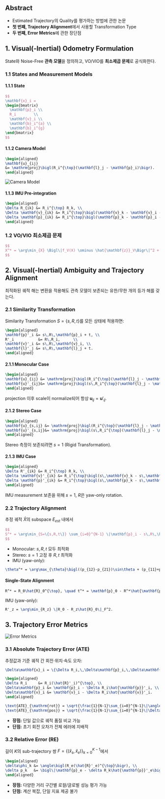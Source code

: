 ## Abstract

- Estimated Trajectory의 Quality를 평가하는 방법에 관한 논문
- **첫 번째, Trajectory Alignment**에서 사용할 Transformation Type
- **두 번째, Error Metrics**에 관한 장단점

## 1. Visual(-Inertial) Odometry Formulation

State와 Noise-Free **관측 모델**을 정의하고, VO/VIO를 **최소제곱 문제**로 공식화한다.

### 1.1 States and Measurement Models

#### 1.1.1 State

```latex
$$
\mathbf{x}_i =
\begin{bmatrix}
  \mathbf{p}_i \\
  R_i        \\
  \mathbf{v}_i \\
  \mathbf{b}_i^{a} \\
  \mathbf{b}_i^{g}
\end{bmatrix}
$$
```

#### 1.1.2 Camera Model

```latex
\begin{aligned}
\mathbf{u}_{ij}
&= \mathrm{proj}\bigl(R_i^{\top}(\mathbf{l}_j - \mathbf{p}_i)\bigr).
\end{aligned}
```

![Camera Model](https://prod-files-secure.s3.us-west-2.amazonaws.com/9827998b-7816-4568-98e5-62f1102a0dad/a27bcf41-c19a-46d1-aaca-c4ac6076fd81/Untitled.png)

#### 1.1.3 IMU Pre-integration

```latex
\begin{aligned}
\Delta R_{ik} &= R_i^{\top} R_k, \\
\Delta \mathbf{v}_{ik} &= R_i^{\top}\bigl(\mathbf{v}_k - \mathbf{v}_i - \mathbf{g}\,\Delta t_{ik}\bigr), \\
\Delta \mathbf{p}_{ik} &= R_i^{\top}\bigl(\mathbf{p}_k - \mathbf{p}_i - \mathbf{v}_i\,\Delta t_{ik} - \tfrac{1}{2}\mathbf{g}\,\Delta t_{ik}^2\bigr).
\end{aligned}
```

### 1.2 VO/VIO 최소제곱 문제

```latex
$$
X^* = \arg\min_{X} \Bigl\|f_V(X) \ominus \hat{\mathbf{z}}_V\Bigr\|^2 + \Bigl\|f_I(X) \ominus \hat{\mathbf{z}}_I\Bigr\|^2.
$$
```

## 2. Visual(-Inertial) Ambiguity and Trajectory Alignment

최적화된 궤적 해는 변환을 적용해도 관측 모델이 보존되는 유한/무한 개의 등가 해를 갖는다.

### 2.1 Similarity Transformation

Similarity Transformation $S = \{s, R, t\}$를 모든 상태에 적용하면:

```latex
\begin{aligned}
\mathbf{p}'_i &= s\,R\,\mathbf{p}_i + t, \\
R'_i           &= R\,R_i,      \\
\mathbf{v}'_i &= s\,R\,\mathbf{v}_i, \\
\mathbf{l}'_j &= s\,R\,\mathbf{l}_j + t.
\end{aligned}
```

#### 2.1.1 Monocular Case

```latex
\begin{aligned}
\mathbf{u}_{ij} &= \mathrm{proj}\bigl(R_i^{\top}(\mathbf{l}_j - \mathbf{p}_i)\bigr), \\
\mathbf{u}'_{ij}&= \mathrm{proj}\bigl(s\,R_i^{\top}(\mathbf{l}_j - \mathbf{p}_i)\bigr).
\end{aligned}
```

projection 이후 scale이 normalize되어 항상 $\mathbf{u}_{ij}=\mathbf{u}'_{ij}$.

#### 2.1.2 Stereo Case

```latex
\begin{aligned}
\mathbf{u}_{s,ij} &= \mathrm{proj}\bigl(R_i^{\top}(\mathbf{l}_j - \mathbf{p}_i) - \mathbf{t}_{b}^{s}\bigr), \\
\mathbf{u}'_{s,ij}&= \mathrm{proj}\bigl(s\,R_i^{\top}(\mathbf{l}_j - \mathbf{p}_i) - \mathbf{t}_{b}^{s}\bigr).
\end{aligned}
```

Stereo 측정이 보존되려면 $s=1$ (Rigid Transformation).

#### 2.1.3 IMU Case

```latex
\begin{aligned}
\Delta R'_{ik} &= R_i^{\top} R_k, \\
\Delta \mathbf{v}'_{ik} &= R_i^{\top}\bigl(s\,\mathbf{v}_k - s\,\mathbf{v}_i - \mathbf{g}\,\Delta t_{ik}\bigr), \\
\Delta \mathbf{p}'_{ik} &= R_i^{\top}\bigl(s\,\mathbf{p}_k - s\,\mathbf{p}_i - s\,\mathbf{v}_i\,\Delta t_{ik} - \tfrac{s}{2}\mathbf{g}\,\Delta t_{ik}^2\bigr).
\end{aligned}
```

IMU measurement 보존을 위해 $s=1$, $R$은 yaw-only rotation.

### 2.2 Trajectory Alignment

추정 궤적 $\hat{X}$의 subspace $E_{est}$ 내에서

```latex
$$
S^* = \arg\min_{S=\{s,R,t\}} \sum_{i=0}^{N-1} \|\mathbf{p}_i - s\,R\,\hat{\mathbf{p}}_i - t\|^2.
$$
```

- Monocular: $s,R,t$ 모두 최적화
- Stereo: $s=1$ 고정 후 $R,t$ 최적화
- IMU (yaw-only):

```latex
\theta^* = \arg\max_{\theta}\bigl((p_{12}-p_{21})\sin\theta + (p_{11}+p_{22})\cos\theta\bigr).
```

#### Single-State Alignment

```latex
R^* = R_0\hat{R}_0^{\top}, \quad t^* = \mathbf{p}_0 - R^*\hat{\mathbf{p}}_0.
```

IMU (yaw-only):

```latex
R'_z = \arg\min_{R_z} \|R_0 - R_z\hat{R}_0\|_F^2.
```

## 3. Trajectory Error Metrics

![Error Metrics](https://prod-files-secure.s3.us-west-2.amazonaws.com/5270e15a-27e2-42f8-b19f-d7cd8591f343/Untitled.png)

### 3.1 Absolute Trajectory Error (ATE)

추정값과 기준 궤적 간 회전·위치·속도 오차:

```latex
\Delta\mathbf{x}_i = \{\Delta R_i,\,\Delta\mathbf{p}_i,\,\Delta\mathbf{v}_i\},
```

```latex
\begin{aligned}
\Delta R_i     &= R_i(\hat{R}'_i)^{\top}, \\
\Delta\mathbf{p}_i &= \mathbf{p}_i - \Delta R_i\hat{\mathbf{p}}'_i, \\
\Delta\mathbf{v}_i &= \mathbf{v}_i - \Delta R_i\hat{\mathbf{v}}'_i.
\end{aligned}
```

```latex
\text{ATE}_{\mathrm{rot}} = \sqrt{\frac{1}{N-1}\sum_{i=0}^{N-1}\|\angle(\Delta R_i)\|_2^2}, \quad
\text{ATE}_{\mathrm{pos}} = \sqrt{\frac{1}{N-1}\sum_{i=0}^{N-1}\|\Delta\mathbf{p}_i\|_2^2}.
```

- **장점:** 단일 값으로 궤적 품질 비교 가능
- **단점:** 초기 회전 오차가 전체 에러에 지배적

### 3.2 Relative Error (RE)

길이 $K$의 sub-trajectory 쌍 $F=\{(\hat{x}_s,\hat{x}_e)\}_{k=0}^{K-1}$에서

```latex
\begin{aligned}
\delta\phi_k &= \angle\bigl(R_e(\hat{R}'_e)^{\top}\bigr), \\
\delta p_k   &= \bigl\|\mathbf{p}_e - \delta R_k\hat{\mathbf{p}}'_e\bigr\|_2.
\end{aligned}
```

- **장점:** 다양한 거리 구간별 로컬/글로벌 성능 평가 가능
- **단점:** 계산 복잡, 단일 지표 제공 불가